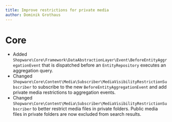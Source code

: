 ```yaml
---
title: Improve restrictions for private media
author: Dominik Grothaus
---
```

# Core
* Added `Shopware\Core\Framework\DataAbstractionLayer\Event\BeforeEntityAggregationEvent` that is dispatched before an
  `EntityRepository` executes an aggregation query.
* Changed `Shopware\Core\Content\Media\Subscriber\MediaVisibilityRestrictionSubscriber` to subscribe to the new
  `BeforeEntityAggregationEvent` and add private media restrictions to aggregation events.
* Changed `Shopware\Core\Content\Media\Subscriber\MediaVisibilityRestrictionSubscriber` to better restrict media files
  in private folders. Public media files in private folders are now excluded from search results.
